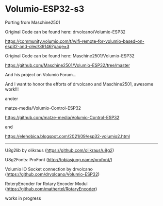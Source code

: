 # Volumio-ESP32-s3

Porting from Maschine2501

Original Code can be found here: drvolcano/Volumio-ESP32

https://community.volumio.com/t/wifi-remote-for-volumio-based-on-esp32-and-oled/39146?page=3

Original Code can be found here: Maschine2501/Volumio-ESP32

https://github.com/Maschine2501/Volumio-ESP32/tree/master

And his project on Volumio Forum...

And I want to honor the efforts of drvolcano and Maschine2501, awesome work!!!

anoter 

matze-media/Volumio-Control-ESP32

https://github.com/matze-media/Volumio-Control-ESP32

and

https://elehobica.blogspot.com/2021/09/esp32-volumio2.html


----------------------------------------------------------------------------------------------------------------
U8g2lib by olikraus (https://github.com/olikraus/u8g2)

U8g2Fonts: ProFont (http://tobiasjung.name/profont/)

Volumio IO Socket connection by drvolcano (https://github.com/drvolcano/Volumio-ESP32)

RoteryEncoder for Rotary Encoder Modul (https://github.com/mathertel/RotaryEncoder)


works in progress
